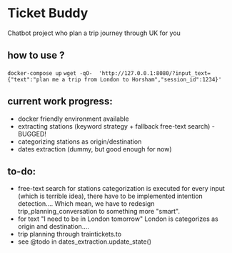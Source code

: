 # Ticket Buddy
Chatbot project who plan a trip journey through UK for you

## how to use ?

`docker-compose up`
`wget -qO-  'http://127.0.0.1:8080/?input_text={"text":"plan me a trip from London to Horsham","session_id":1234}'`

## current work progress:

- docker friendly environment available
- extracting stations (keyword strategy + fallback free-text search) - BUGGED!
- categorizing stations as origin/destination
- dates extraction (dummy, but good enough for now)

## to-do: 
- free-text search for stations categorization is executed for every input 
  (which is terrible idea), there have to be implemented intention detection....
  Which mean, we have to redesign trip_planning_conversation to something more "smart". 
- for text "I need to be in London tomorrow" London is categorizes as origin and destination....        
- trip planning through traintickets.to
- see @todo in dates_extraction.update_state() 
